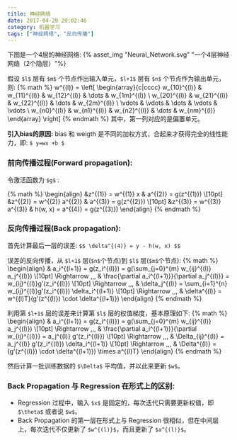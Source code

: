 ```yaml
---
title: 神经网络
date: 2017-04-20 20:02:46
category: 机器学习
tags: ["神经网络", "反向传播"]
---
```

下图是一个4层的神经网络:
{% asset_img "Neural_Network.svg" "一个4层神经网络（2个隐层）"%}

假设 `$l$` 层有 `$m$` 个节点作出输入单元，`$l+1$` 层有 `$n$` 个节点作为输出单元，则:
{% math %}
w^{(l)} = \left[
  \begin{array}{c|cccc}
    w_{10}^{(l)} & w_{11}^{(l)} & w_{12}^{(l)} & \dots & w_{1m}^{(l)} \\
    w_{20}^{(l)} & w_{21}^{(l)} & w_{22}^{(l)} & \dots & w_{2m}^{(l)} \\
    \vdots & \vdots & \dots & \vdots & \vdots \\
    w_{n0}^{(l)} & w_{n1}^{(l)} & w_{n2}^{(l)} & \dots & w_{nm}^{(l)}
  \end{array}
\right]
{% endmath %}
其中，第一列对应的是偏置单元。

**引入bias的原因:** bias 和 weigth 是不同的加权方式，合起来才获得完全的线性能力，即: `$ y=wx +b $`

### 前向传播过程(Forward propagation):

令激活函数为 `$g$` :

{% math %}
\begin{align}
  &z^{(1)} = w^{(1)} x       & a^{(2)} = g(z^{(1)}) \\[10pt]
  &z^{(2)} = w^{(2)} a^{(2)} & a^{(3)} = g(z^{(2)}) \\[10pt]
  &z^{(3)} = w^{(3)} a^{(3)} & h(w, x) = a^{(4)} = g(z^{(3)})
\end{align}
{% endmath %}



### 反向传播过程(Back propagation):

首先计算最后一层的误差:
`$$ \delta^{(4)} = y - h(w, x) $$`

误差的反向传播，从 `$l+1$` 层(`$n$`个节点)到 `$l$` 层(`$m$`个节点):
{% math %}
\begin{align}
  & a_i^{(l+1)} = g(z_i^{(l)}) = g(\sum_{j=0}^{m} w_{ij}^{(l)} a_j^{(l)}) \\[10pt]
  \Rightarrow \,\,\, & \frac{\partial a_i^{(l+1)}}{\partial a_j^{(l)}} = w_{ij}^{(l)}g'(z_i^{(l)}) \\[10pt]
  \Rightarrow \,\,\, & \delta_j^{(l)} = \sum_{i=1}^{n} w_{ij}^{(l)}g'(z_i^{(l)}) \delta_i^{(l+1)} \\[10pt]
  \Rightarrow \,\,\, & \delta^{(l)} = w^{(l)T}(g'(z^{(l)}) \cdot \delta^{(l+1)})
\end{align}
{% endmath %}

利用第 `$l+1$` 层的误差来计算第 `$l$` 层的权值梯度，基本原理如下:
{% math %}
\begin{align}
  & a_i^{(l+1)} = g(z_i^{(l)}) = g(\sum_{j=0}^{m} w_{ij}^{(l)} a_j^{(l)}) \\[10pt]
  \Rightarrow \,\,\, & \frac{\partial a_i^{(l+1)}}{\partial w_{ij}^{(l)}} = a_j^{(l)} g'(z_i^{(l)}) \\[10pt]
  \Rightarrow \,\,\, & \Delta_{ij}^{(l)} =  a_j^{(l)} g'(z_i^{(l)}) \delta_i^{(l+1)} \\[10pt]
  \Rightarrow \,\,\, & \Delta^{(l)} = (g'(z^{(l)}) \cdot \delta^{(l+1)}) \times a^{(l)T}
\end{align}
{% endmath %}

然后计算一批训练数据的 `$\Delta$` 平均值，并以此来更新 `$w$`。

### Back Propagation 与 Regression 在形式上的区别:

* Regression 过程中，输入 `$x$` 是固定的，每次迭代只需要更新权值，即 `$\theta$` 或者说 `$w$`。
* Back Propagation 的第一层在形式上与 Regression 很相似，但在中间层上，每次迭代不仅更新了 `$w^{(l)}$`，而且更新了 `$a^{(l)}$`。
